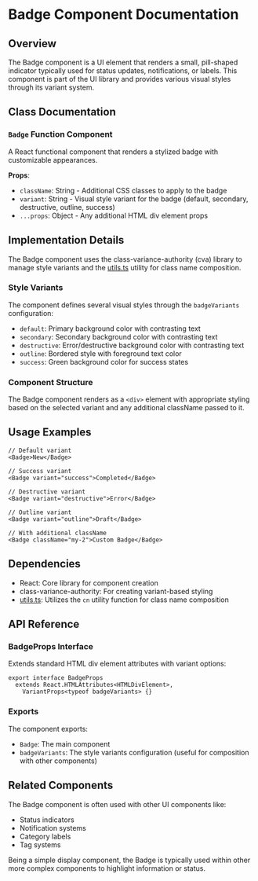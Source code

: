 # Badge Component Documentation

## Overview

The Badge component is a UI element that renders a small, pill-shaped indicator typically used for status updates, notifications, or labels. This component is part of the UI library and provides various visual styles through its variant system.

## Class Documentation

### `Badge` Function Component

A React functional component that renders a stylized badge with customizable appearances.

**Props**:
- `className`: String - Additional CSS classes to apply to the badge
- `variant`: String - Visual style variant for the badge (default, secondary, destructive, outline, success)
- `...props`: Object - Any additional HTML div element props

## Implementation Details

The Badge component uses the class-variance-authority (cva) library to manage style variants and the [utils.ts](../../lib/utils.md) utility for class name composition.

### Style Variants

The component defines several visual styles through the `badgeVariants` configuration:

- `default`: Primary background color with contrasting text
- `secondary`: Secondary background color with contrasting text
- `destructive`: Error/destructive background color with contrasting text
- `outline`: Bordered style with foreground text color
- `success`: Green background color for success states

### Component Structure

The Badge component renders as a `<div>` element with appropriate styling based on the selected variant and any additional className passed to it.

## Usage Examples

```tsx
// Default variant
<Badge>New</Badge>

// Success variant
<Badge variant="success">Completed</Badge>

// Destructive variant
<Badge variant="destructive">Error</Badge>

// Outline variant
<Badge variant="outline">Draft</Badge>

// With additional className
<Badge className="my-2">Custom Badge</Badge>
```

## Dependencies

- React: Core library for component creation
- class-variance-authority: For creating variant-based styling
- [utils.ts](../../lib/utils.md): Utilizes the `cn` utility function for class name composition

## API Reference

### BadgeProps Interface

Extends standard HTML div element attributes with variant options:

```tsx
export interface BadgeProps
  extends React.HTMLAttributes<HTMLDivElement>,
    VariantProps<typeof badgeVariants> {}
```

### Exports

The component exports:
- `Badge`: The main component
- `badgeVariants`: The style variants configuration (useful for composition with other components)

## Related Components

The Badge component is often used with other UI components like:
- Status indicators
- Notification systems
- Category labels
- Tag systems

Being a simple display component, the Badge is typically used within other more complex components to highlight information or status.
